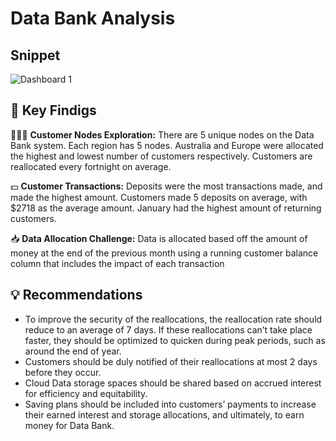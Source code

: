 # Data Bank Analysis
## Snippet
![Dashboard 1](https://github.com/dininabilam/Data-Bank-Analysis/assets/133942159/5a57b10f-9cda-435b-92b8-b3575558b7f9)

## 📌  Key Findigs
🙎🏻‍♂️ **Customer Nodes Exploration:** There are 5 unique nodes on the Data Bank system. Each region has 5 nodes. Australia and Europe were allocated the highest and lowest number of customers respectively. Customers are reallocated every fortnight on average.

💵 **Customer Transactions:** Deposits were the most transactions made, and made the highest amount. Customers made 5 deposits on average, with $2718 as the average amount. January had the highest amount of returning customers.

📥 **Data Allocation Challenge:** Data is allocated based off the amount of money at the end of the previous month using a running customer balance column that includes the impact of each transaction

## 💡 Recommendations
- To improve the security of the reallocations, the reallocation rate should reduce to an average of 7 days. If these reallocations can’t take place faster, they should be optimized to quicken during peak periods, such as around the end of year.
- Customers should be duly notified of their reallocations at most 2 days before they occur.
- Cloud Data storage spaces should be shared based on accrued interest for efficiency and equitability.
- Saving plans should be included into customers’ payments to increase their earned interest and storage allocations, and ultimately, to earn money for Data Bank.

